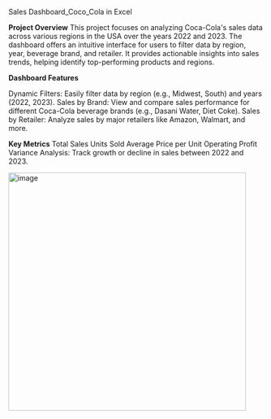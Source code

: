 Sales Dashboard_Coco_Cola in Excel

**Project Overview**
This project focuses on analyzing Coca-Cola's sales data across various regions in the USA over the years 2022 and 2023. The dashboard offers an intuitive interface for users to filter data by region, year, beverage brand, and retailer. It provides actionable insights into sales trends, helping identify top-performing products and regions.

**Dashboard Features**

Dynamic Filters: Easily filter data by region (e.g., Midwest, South) and years (2022, 2023).
Sales by Brand: View and compare sales performance for different Coca-Cola beverage brands (e.g., Dasani Water, Diet Coke).
Sales by Retailer: Analyze sales by major retailers like Amazon, Walmart, and more.

**Key Metrics**
Total Sales
Units Sold
Average Price per Unit
Operating Profit
Variance Analysis: Track growth or decline in sales between 2022 and 2023.

<img width="468" alt="image" src="https://github.com/user-attachments/assets/bf0fb5f6-f0cf-40d5-9347-66813ab84f06">

